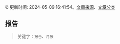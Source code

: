 :alarm_clock: 更新时间: 2024-05-09 16:41:54。[文章来源](/README.md)、[文章分类](/TAGS.md)

## 报告


> 关键字：`报告`、`月报`



